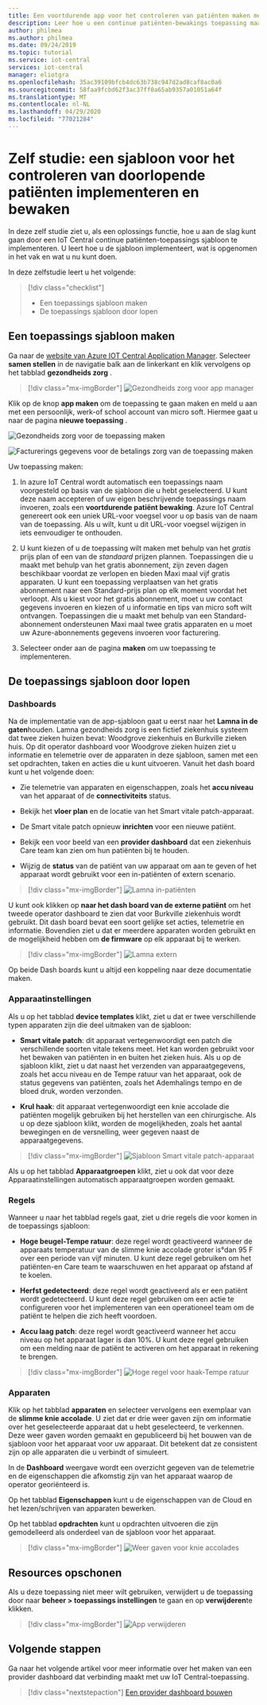 ```yaml
---
title: Een voortdurende app voor het controleren van patiënten maken met Azure IoT Central | Microsoft Docs
description: Leer hoe u een continue patiënten-bewakings toepassing maakt met behulp van Azure IoT Central-toepassings sjablonen.
author: philmea
ms.author: philmea
ms.date: 09/24/2019
ms.topic: tutorial
ms.service: iot-central
services: iot-central
manager: eliotgra
ms.openlocfilehash: 35ac39109bfcb4dc63b738c947d2ad8caf8ac0a6
ms.sourcegitcommit: 58faa9fcbd62f3ac37ff0a65ab9357a01051a64f
ms.translationtype: MT
ms.contentlocale: nl-NL
ms.lasthandoff: 04/29/2020
ms.locfileid: "77021284"
---
```

# <a name="tutorial-deploy-and-walkthrough-a-continuous-patient-monitoring-app-template"></a>Zelf studie: een sjabloon voor het controleren van doorlopende patiënten implementeren en bewaken



In deze zelf studie ziet u, als een oplossings functie, hoe u aan de slag kunt gaan door een IoT Central continue patiënten-toepassings sjabloon te implementeren. U leert hoe u de sjabloon implementeert, wat is opgenomen in het vak en wat u nu kunt doen.

In deze zelfstudie leert u het volgende:

> [!div class="checklist"]
> * Een toepassings sjabloon maken
> * De toepassings sjabloon door lopen

## <a name="create-an-application-template"></a>Een toepassings sjabloon maken

Ga naar de [website van Azure IOT Central Application Manager](https://apps.azureiotcentral.com/). Selecteer **samen stellen** in de navigatie balk aan de linkerkant en klik vervolgens op het tabblad **gezondheids zorg** . 

>[!div class="mx-imgBorder"] 
>![Gezondheids zorg voor app manager](media/app-manager-health.png)

Klik op de knop **app maken** om de toepassing te gaan maken en meld u aan met een persoonlijk, werk-of school account van micro soft. Hiermee gaat u naar de pagina **nieuwe toepassing** .

![Gezondheids zorg voor de toepassing maken](media/app-manager-health-create.png)

![Facturerings gegevens voor de betalings zorg van de toepassing maken](media/app-manager-health-create-billinginfo.png)

Uw toepassing maken:

1. In azure IoT Central wordt automatisch een toepassings naam voorgesteld op basis van de sjabloon die u hebt geselecteerd. U kunt deze naam accepteren of uw eigen beschrijvende toepassings naam invoeren, zoals een **voortdurende patiënt bewaking**. Azure IoT Central genereert ook een uniek URL-voor voegsel voor u op basis van de naam van de toepassing. Als u wilt, kunt u dit URL-voor voegsel wijzigen in iets eenvoudiger te onthouden.

2. U kunt kiezen of u de toepassing wilt maken met behulp van het *gratis* prijs plan of een van de *standaard* prijzen plannen. Toepassingen die u maakt met behulp van het gratis abonnement, zijn zeven dagen beschikbaar voordat ze verlopen en bieden Maxi maal vijf gratis apparaten. U kunt een toepassing verplaatsen van het gratis abonnement naar een Standard-prijs plan op elk moment voordat het verloopt. Als u kiest voor het gratis abonnement, moet u uw contact gegevens invoeren en kiezen of u informatie en tips van micro soft wilt ontvangen. Toepassingen die u maakt met behulp van een Standard-abonnement ondersteunen Maxi maal twee gratis apparaten en u moet uw Azure-abonnements gegevens invoeren voor facturering.

3. Selecteer onder aan de pagina **maken** om uw toepassing te implementeren.

## <a name="walk-through-the-application-template"></a>De toepassings sjabloon door lopen

### <a name="dashboards"></a>Dashboards

Na de implementatie van de app-sjabloon gaat u eerst naar het **Lamna in de gaten**houden. Lamna gezondheids zorg is een fictief ziekenhuis systeem dat twee zieken huizen bevat: Woodgrove ziekenhuis en Burkville zieken huis. Op dit operator dashboard voor Woodgrove zieken huizen ziet u informatie en telemetrie over de apparaten in deze sjabloon, samen met een set opdrachten, taken en acties die u kunt uitvoeren. Vanuit het dash board kunt u het volgende doen:

* Zie telemetrie van apparaten en eigenschappen, zoals het **accu niveau** van het apparaat of de **connectiviteits** status.

* Bekijk het **vloer plan** en de locatie van het Smart vitale patch-apparaat.

* De Smart vitale patch opnieuw **inrichten** voor een nieuwe patiënt.

* Bekijk een voor beeld van een **provider dashboard** dat een ziekenhuis Care team kan zien om hun patiënten bij te houden.

* Wijzig de **status** van de patiënt van uw apparaat om aan te geven of het apparaat wordt gebruikt voor een in-patiënten of extern scenario.

>[!div class="mx-imgBorder"] 
>![Lamna in-patiënten](media/lamna-in-patient.png)

U kunt ook klikken op **naar het dash board van de externe patiënt** om het tweede operator dashboard te zien dat voor Burkville ziekenhuis wordt gebruikt. Dit dash board bevat een soort gelijke set acties, telemetrie en informatie. Bovendien ziet u dat er meerdere apparaten worden gebruikt en de mogelijkheid hebben om **de firmware** op elk apparaat bij te werken.

>[!div class="mx-imgBorder"] 
>![Lamna extern](media/lamna-remote.png)

Op beide Dash boards kunt u altijd een koppeling naar deze documentatie maken.

### <a name="device-templates"></a>Apparaatinstellingen

Als u op het tabblad **device templates** klikt, ziet u dat er twee verschillende typen apparaten zijn die deel uitmaken van de sjabloon:

* **Smart vitale patch**: dit apparaat vertegenwoordigt een patch die verschillende soorten vitale tekens meet. Het kan worden gebruikt voor het bewaken van patiënten in en buiten het zieken huis. Als u op de sjabloon klikt, ziet u dat naast het verzenden van apparaatgegevens, zoals het accu niveau en de Tempe ratuur van het apparaat, ook de status gegevens van patiënten, zoals het Ademhalings tempo en de bloed druk, worden verzonden.

* **Krul haak**: dit apparaat vertegenwoordigt een knie accolade die patiënten mogelijk gebruiken bij het herstellen van een chirurgische. Als u op deze sjabloon klikt, worden de mogelijkheden, zoals het aantal bewegingen en de versnelling, weer gegeven naast de apparaatgegevens.

>[!div class="mx-imgBorder"] 
>![Sjabloon Smart vitale patch-apparaat](media/smart-vitals-device-template.png)

Als u op het tabblad **Apparaatgroepen** klikt, ziet u ook dat voor deze Apparaatinstellingen automatisch apparaatgroepen worden gemaakt.

### <a name="rules"></a>Regels

Wanneer u naar het tabblad regels gaat, ziet u drie regels die voor komen in de toepassings sjabloon:

* **Hoge beugel-Tempe ratuur**: deze regel wordt geactiveerd wanneer de apparaats temperatuur van de slimme knie accolade groter is&deg;dan 95 F over een periode van vijf minuten. U kunt deze regel gebruiken om het patiënten-en Care team te waarschuwen en het apparaat op afstand af te koelen.

* **Herfst gedetecteerd**: deze regel wordt geactiveerd als er een patiënt wordt gedetecteerd. U kunt deze regel gebruiken om een actie te configureren voor het implementeren van een operationeel team om de patiënt te helpen die zich heeft voordoen.

* **Accu laag patch**: deze regel wordt geactiveerd wanneer het accu niveau op het apparaat lager is dan 10%. U kunt deze regel gebruiken om een melding naar de patiënt te activeren om het apparaat in rekening te brengen.

>[!div class="mx-imgBorder"] 
>![Hoge regel voor haak-Tempe ratuur](media/brace-temp-rule.png)

### <a name="devices"></a>Apparaten

Klik op het tabblad **apparaten** en selecteer vervolgens een exemplaar van de **slimme knie accolade**. U ziet dat er drie weer gaven zijn om informatie over het geselecteerde apparaat dat u hebt geselecteerd, te verkennen. Deze weer gaven worden gemaakt en gepubliceerd bij het bouwen van de sjabloon voor het apparaat voor uw apparaat. Dit betekent dat ze consistent zijn op alle apparaten die u verbindt of simuleert.

In de **Dashboard** weergave wordt een overzicht gegeven van de telemetrie en de eigenschappen die afkomstig zijn van het apparaat waarop de operator georiënteerd is.

Op het tabblad **Eigenschappen** kunt u de eigenschappen van de Cloud en het lezen/schrijven van apparaten bewerken.

Op het tabblad **opdrachten** kunt u opdrachten uitvoeren die zijn gemodelleerd als onderdeel van de sjabloon voor het apparaat.

>[!div class="mx-imgBorder"] 
>![Weer gaven voor knie accolades](media/knee-brace-dashboard.png)

## <a name="clean-up-resources"></a>Resources opschonen

Als u deze toepassing niet meer wilt gebruiken, verwijdert u de toepassing door naar **beheer > toepassings instellingen** te gaan en op **verwijderen**te klikken.

>[!div class="mx-imgBorder"] 
>![App verwijderen](media/admin-delete.png)

## <a name="next-steps"></a>Volgende stappen

Ga naar het volgende artikel voor meer informatie over het maken van een provider dashboard dat verbinding maakt met uw IoT Central-toepassing.

> [!div class="nextstepaction"]
> [Een provider dashboard bouwen](howto-health-data-triage.md)